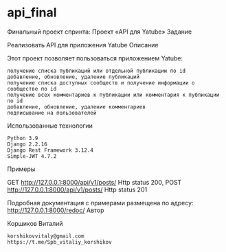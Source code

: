 # api_final
Финальный проект спринта: Проект «API для Yatube»
Задание

Реализовать API для приложения Yatube
Описание

Этот проект позволяет пользоваться приложением Yatube:

    получение списка публикаций или отдельной публикации по id
    добавление, обновление, удаление публикаций
    получение списка доступных сообществ и получение информации о сообществе по id
    получение всех комментариев к публикации или комментария к публикации по id
    добавление, обновление, удаление комментариев
    подписывание на пользователей

Использованные технологии

    Python 3.9
    Django 2.2.16
    Django Rest Framework 3.12.4
    Simple-JWT 4.7.2


Примеры

GET http://127.0.0.1:8000/api/v1/posts/  Http status 200,
POST http://127.0.0.1:8000/api/v1/posts/ Http status 201

Подробная документация с примерами размещена по адресу: http://127.0.0.1:8000/redoc/
Автор

Коршиков Виталий

    korshikovvitaly@gmail.com
    https://t.me/Spb_vitaliy_korshikov
